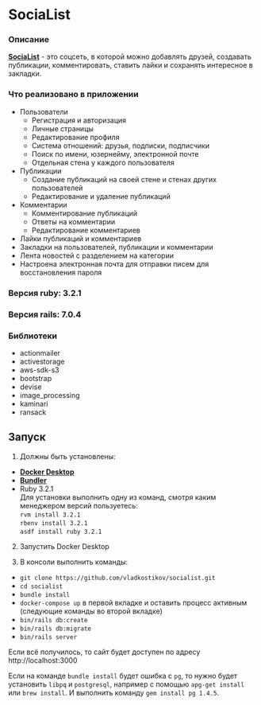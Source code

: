 # SociaList

### Описание

**[SociaList](https://socialist.kostikov.ru)** - это соцсеть, в которой можно
добавлять друзей, создавать публикации, комментировать,
ставить лайки и сохранять интересное в закладки.

### Что реализовано в приложении

* Пользователи
  * Регистрация и авторизация
  * Личные страницы
  * Редактирование профиля
  * Система отношений: друзья, подписки, подписчики
  * Поиск по имени, юзернейму, электронной почте
  * Отдельная стена у каждого пользователя
* Публикации
  * Создание публикаций на своей стене и стенах других пользователей
  * Редактирование и удаление публикаций
* Комментарии
  * Комментирование публикаций
  * Ответы на комментарии
  * Редактирование комментариев
* Лайки публикаций и комментариев
* Закладки на пользователей, публикации и комментарии
* Лента новостей с разделением на категории
* Настроена электронная почта для отправки писем для восстановления пароля

### Версия ruby: 3.2.1
### Версия rails: 7.0.4

### Библиотеки
* actionmailer
* activestorage
* aws-sdk-s3
* bootstrap
* devise
* image_processing
* kaminari
* ransack

##  Запуск

1. Должны быть установлены:
- **[Docker Desktop](https://www.docker.com/)** 
- **[Bundler](https://bundler.io/#getting-started)**  
- Ruby 3.2.1  
Для установки выполнить одну из команд, смотря каким менеджером версий пользуетесь:  
`rvm install 3.2.1`  
`rbenv install 3.2.1`  
`asdf install ruby 3.2.1`

2. Запустить Docker Desktop

3. В консоли выполнить команды:
- `git clone https://github.com/vladkostikov/socialist.git`
- `cd socialist`
- `bundle install`
- `docker-compose up` в первой вкладке и оставить процесс активным
(следующие команды во второй вкладке)
- `bin/rails db:create`
- `bin/rails db:migrate`
- `bin/rails server`

Если всё получилось, то сайт будет доступен по адресу http://localhost:3000

Если на команде `bundle install` будет ошибка с `pg`, то нужно будет установить
`libpq` и `postgresql`, например с помощью `apg-get install` или `brew install`.
И выполнить команду `gem install pg 1.4.5`.
